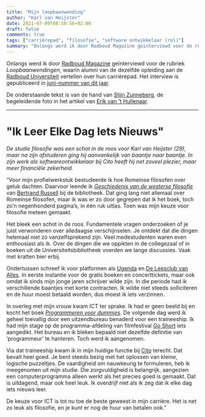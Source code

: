 ```yaml
---
title: "Mijn loopbaanwending"
author: "Karl van Heijster"
date: 2021-07-09T08:50:56+02:00
draft: false
comments: true
tags: ["carrièrepad", "filosofie", "software ontwikkelaar (rol)"]
summary: "Onlangs werd ik door Radboud Magazine geïnterviewd voor de rubriek *Loopbaanwendingen*, waarin alumni van de dezelfde opleiding aan de Radboud Universiteit vertellen over hun carrièrepad. Lees hier het resultaat."
---
```


Onlangs werd ik door [Radboud Magazine](https://www.ru.nl/alumni/blijf/blijf-hoogte/radboud-magazine/) geïnterviewd voor de rubriek *Loopbaanwendingen*, waarin alumni van de dezelfde opleiding aan de [Radboud Universiteit](https://www.ru.nl/) vertellen over hun carrièrepad. Het interview is gepubliceerd in [juni-nummer van dit jaar](https://www2.ru.nl/magazines/radboudmagazine/RM68.pdf). 


De onderstaande tekst is van de hand van [Stijn Zunneberg](https://nl.linkedin.com/in/stijn-zunneberg-460b01141), de begeleidende foto in het artikel van [Erik van 't Hullenaar](http://www.hullenaar.nl/).


---


# \"Ik Leer Elke Dag Iets Nieuws\"


*De studie filosofie was een schot in de roos voor Karl van Heijster (29), maar na zijn afstuderen ging hij aanvankelijk van baantje naar baantje. In zijn werk als softwareontwikkelaar bij Cito heeft hij net zoveel plezier, maar meer financiële zekerheid.*


“Voor mijn profielwerkstuk bestudeerde ik hoe Romeinse filosofen over geluk dachten. Daarvoor leende ik [*Geschiedenis van de westerse filosofie*](https://books.google.nl/books?id=sIHMdQ4X8GkC&printsec=frontcover&dq=history+of+western+philosophy+bertrand+russell&hl=nl&sa=X&redir_esc=y#v=onepage&q=history%20of%20western%20philosophy%20bertrand%20russell&f=false) van [Bertrand Russell](https://plato.stanford.edu/entries/russell/) bij de bibliotheek. Dat ging lang niet allemaal over Romeinse filosofen, maar ik was er zo door gegrepen dat ik het boek, toch zo’n negenhonderd pagina’s, in één ruk uitlas. Toen was mijn keuze voor filosofie meteen gemaakt. 


Het bleek een schot in de roos. Fundamentele vragen onderzoeken of je juist verwonderen over alledaagse verschijnselen. Je ontdekt dat die dingen helemaal niet zo vanzelfsprekend zijn. Veel medestudenten waren even enthousiast als ik. Over de dingen die we oppikten in de collegezaal of in boeken uit de Universiteitsbibliotheek voerden we lange discussies. Vaak met kratten bier erbij.


Ondertussen schreef ik voor platformen als [Ugenda](https://www.ugenda.nl/) en [De Leesclub van Alles](https://deleesclubvanalles.nl/). In eerste instantie voor de gratis boeken en concerttickets, maar ook omdat ik sinds mijn jonge jaren schrijver wilde zijn. In die periode had ik verschillende baantjes met korte contracten. Ik wilde niet steeds solliciteren en de huur moest betaald worden, dus moest ik iets verzinnen. 


In overleg met mijn vrouw kwam ICT ter sprake. Ik had er geen beeld bij en kocht het boek [*Programmeren voor dummies*](https://www.dropbox.com/s/lasl42bnf8ah5mc/Programmeren%20voorbeeldcodes.zip?dl=0). De volgende dag werd ik geheel toevallig door een uitzendbureau benaderd voor een traineeship. Ik had mijn stage op de programma-afdeling van filmfestival [Go Short](https://www.goshort.nl/) iets aangedikt. Het bureau en ik bleken bepaald niet dezelfde definitie van ‘programmeur’ te hanteren. Toch werd ik aangenomen.


Via dat traineeship kwam ik in mijn huidige functie bij [Cito](https://www.cito.nl/) terecht. Dat bevalt heel goed. Je bent steeds bezig met het oplossen van kleine, logische puzzeltjes. De vaardigheid om nauwkeurig te formuleren, heb ik meegenomen uit mijn studie. Die zorgvuldigheid is belangrijk, aangezien een computerprogramma alleen werkt als het precies goed is gemaakt. Dat is uitdagend, maar ook heel leuk. Ik overdrijf niet als ik zeg dat ik elke dag iets nieuws leer. 


De keuze voor ICT is tot nu toe de beste geweest in mijn carrière. Het is net zo leuk als filosofie, en je kunt er nog de huur van betalen ook.”